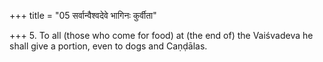 +++
title = "05 सर्वान्वैश्वदेवे भागिनः कुर्वीता"

+++
5. To all (those who come for food) at (the end of) the Vaiśvadeva he shall give a portion, even to dogs and Caṇḍālas.
